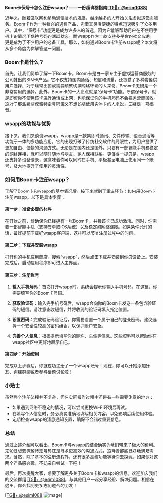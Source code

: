 **Boom卡保号卡怎么注册wsapp？——一份超详细指南[[TG💪+ @esim1088](https://t.me/s/esim1088)]**

近年来，随着互联网和移动通信技术的发展，越来越多的人开始关注虚拟运营商服务。Boom卡作为一种新兴的通信产品，凭借其灵活便捷的特点迅速吸引了众多用户。其中，“保号卡”功能更是成为许多人的首选，因为它能够帮助用户在不使用手机卡的情况下保持号码的活跃状态。而wsapp作为一款支持多平台的社交应用，更是成为了不少用户的必备工具。那么，如何通过Boom卡注册wsapp呢？本文将从多个角度为你解答这一问题。

### Boom卡是什么？

首先，让我们简单了解一下Boom卡。Boom卡是由一家专注于虚拟运营商服务的公司推出的SIM卡产品。它不仅支持国内通话、短信和流量，还提供了多种套餐供用户选择。对于经常出国或需要频繁切换网络环境的人来说，Boom卡无疑是一个非常实用的选择。此外，Boom卡的一大亮点就是“保号卡”功能。所谓保号卡，就是即使你不使用该卡进行通话或上网，也能保证你的手机号码不会被运营商回收。这对于那些希望保留特定号码但又不想长期使用实体卡的人来说，无疑是一项福音。

### wsapp的功能与优势

接下来，我们来谈谈wsapp。wsapp是一款集即时通讯、文件传输、语音通话等功能于一体的多功能应用。它的出现打破了传统社交软件的局限性，为用户提供了更加自由、便捷的沟通方式。无论是在国内还是国外，只要有一部智能手机和稳定的网络连接，就可以随时随地与朋友、家人保持联系。更值得一提的是，wsapp还支持多设备登录，这意味着你可以同时在手机、平板甚至电脑上使用同一个账号，极大地提升了使用的灵活性。

### 如何用Boom卡注册wsapp？

了解了Boom卡和wsapp的基本情况后，接下来就到了重点环节：如何用Boom卡注册wsapp。以下是具体步骤：

#### 第一步：准备必要的材料

在开始之前，请确保你已经拥有一张Boom卡，并且该卡已成功激活。同时，你需要一部智能手机（支持安卓或iOS系统）以及稳定的网络连接。如果条件允许的话，最好提前下载好wsapp客户端，这样可以节省注册过程中的时间。

#### 第二步：下载并安装wsapp

打开你的手机应用商店，搜索“wsapp”，然后点击下载并安装到你的设备上。安装完成后，启动应用程序即可进入主界面。

#### 第三步：注册账号

1. **输入手机号码**：首次打开wsapp时，系统会提示你输入手机号码。在这里，你需要填写你的Boom卡号码。
   
2. **获取验证码**：输入完手机号码后，wsapp会向你的Boom卡发送一条包含验证码的短信。请注意查收短信，并将收到的验证码填入指定位置。

3. **设置密码**：完成验证码验证后，你需要设置一个属于自己的登录密码。建议选择一个安全性较高的密码组合，以保护账户安全。

4. **完善个人信息**：根据提示填写你的昵称、头像等信息。这些资料可以帮助你在wsapp社区中更好地展示自己。

#### 第四步：开始使用

完成以上步骤后，你就成功注册了一个wsapp账号！现在，你可以开始添加好友、创建群聊或者参与话题讨论啦！

### 小贴士

虽然整个注册流程并不复杂，但在实际操作过程中还是有一些需要注意的地方：

- 如果遇到网络不稳定的情况，可以尝试更换Wi-Fi环境后再试。
- 在填写个人信息时，务必真实准确地填写相关内容，以免影响后续使用体验。
- 定期检查wsapp的消息通知设置，确保不会错过重要信息。

### 总结

通过上述介绍可以看出，Boom卡与wsapp的结合确实为我们带来了极大的便利。无论是想要保留特定号码还是寻求更高效的沟通方式，这两者都能很好地满足需求。当然，除了基本的注册流程外，还有很多高级功能等待你去探索。如果你对这两个产品感兴趣，不妨亲自尝试一下吧！

最后，再次提醒大家，想要了解更多关于Boom卡和wsapp的信息，欢迎加入我们的交流群组[[TG💪+ @esim1088](https://t.me/s/esim1088)]，与其他用户一起分享经验、解决问题。相信在这里，你会找到更多志同道合的朋友！

[[TG💪+ @esim1088](https://t.me/s/esim1088) ![Image](https://i.postimg.cc/4NQfJmqS/Snipaste-2025-05-13-00-14-12.png)]